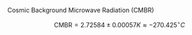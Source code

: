 Cosmic Background Microwave Radiation (CMBR)

$$\text{CMBR} = 2.72584 \pm 0.00057 K \approx -270.425^\circ C$$
